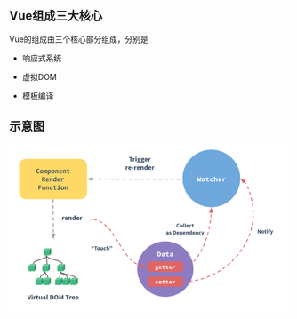 ## Vue组成三大核心

Vue的组成由三个核心部分组成，分别是

* 响应式系统

* 虚拟DOM

* 模板编译



## 示意图

![](./images/image-20210319155207958.png)